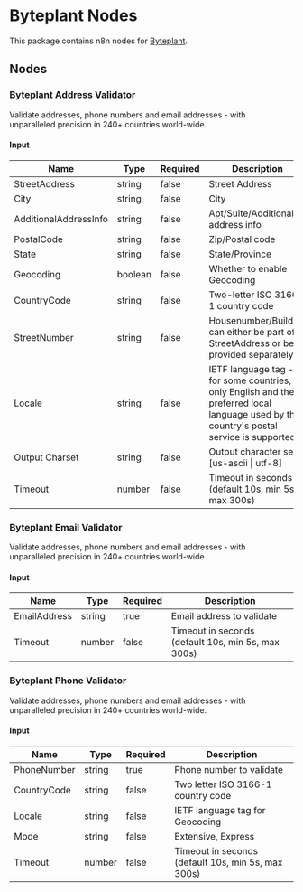 # Byteplant Nodes

This package contains n8n nodes for [Byteplant](https://www.byteplant.com/).

## Nodes

### Byteplant Address Validator

Validate addresses, phone numbers and email addresses - with unparalleled precision in 240+ countries world-wide.

#### Input

| Name                  | Type    | Required | Description                                                                                                                             |
| --------------------- | ------- | -------- | --------------------------------------------------------------------------------------------------------------------------------------- |
| StreetAddress         | string  | false    | Street Address                                                                                                                          |
| City                  | string  | false    | City                                                                                                                                    |
| AdditionalAddressInfo | string  | false    | Apt/Suite/Additional address info                                                                                                       |
| PostalCode            | string  | false    | Zip/Postal code                                                                                                                         |
| State                 | string  | false    | State/Province                                                                                                                          |
| Geocoding             | boolean | false    | Whether to enable Geocoding                                                                                                             |
| CountryCode           | string  | false    | Two-letter ISO 3166-1 country code                                                                                                      |
| StreetNumber          | string  | false    | Housenumber/Building can either be part of StreetAddress or be provided separately                                                      |
| Locale                | string  | false    | IETF language tag - for some countries, only English and the preferred local language used by the country's postal service is supported |
| Output Charset        | string  | false    | Output character set [us-ascii \| utf-8]                                                                                                |
| Timeout               | number  | false    | Timeout in seconds (default 10s, min 5s, max 300s)                                                                                      |

### Byteplant Email Validator

Validate addresses, phone numbers and email addresses - with unparalleled precision in 240+ countries world-wide.

#### Input

| Name         | Type   | Required | Description                                        |
| ------------ | ------ | -------- | -------------------------------------------------- |
| EmailAddress | string | true     | Email address to validate                          |
| Timeout      | number | false    | Timeout in seconds (default 10s, min 5s, max 300s) |

### Byteplant Phone Validator

Validate addresses, phone numbers and email addresses - with unparalleled precision in 240+ countries world-wide.

#### Input

| Name        | Type   | Required | Description                                        |
| ----------- | ------ | -------- | -------------------------------------------------- |
| PhoneNumber | string | true     | Phone number to validate                           |
| CountryCode | string | false    | Two letter ISO 3166-1 country code                 |
| Locale      | string | false    | IETF language tag for Geocoding                    |
| Mode        | string | false    | Extensive, Express                                 |
| Timeout     | number | false    | Timeout in seconds (default 10s, min 5s, max 300s) |
